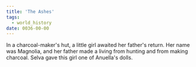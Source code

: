 ```yaml
---
title: 'The Ashes'
tags:
  - world_history
date: 0036-00-00
---
```

In a charcoal-maker's hut, a little girl awaited her father's return. Her name was Magnolia, and her father made a living from hunting and from making charcoal. Selva gave this girl one of Anuella's dolls.